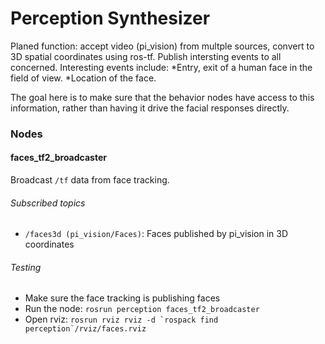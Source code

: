Perception Synthesizer
======================

Planed function: accept video (pi_vision) from multple sources, convert 
to 3D spatial coordinates using ros-tf. Publish intersting events to all
concerned. Interesting events include:
*Entry, exit of a human face in the field of view.
*Location of the face.

The goal here is to make sure that the behavior nodes have access to this
information, rather than having it drive the facial responses directly.

### Nodes
#### faces_tf2_broadcaster
Broadcast `/tf` data from face tracking.

###### Subscribed topics
 * `/faces3d (pi_vision/Faces)`: Faces published by pi_vision in 3D coordinates

###### Testing
 * Make sure the face tracking is publishing faces
 * Run the node: `rosrun perception faces_tf2_broadcaster` 
 * Open rviz: ``rosrun rviz rviz -d `rospack find perception`/rviz/faces.rviz``
